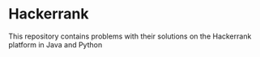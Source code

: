 # Hackerrank
This repository contains problems with their solutions on the Hackerrank platform in Java and Python
